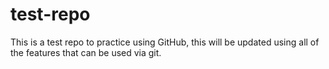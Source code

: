 # test-repo
This is a test repo to practice using GitHub, this will be updated using all of the features that can be used via git.
